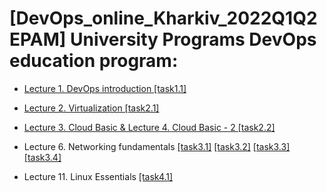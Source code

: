# [DevOps_online_Kharkiv_2022Q1Q2 EPAM] University Programs DevOps education program:

+ [Lecture 1. DevOps introduction [task1.1]](https://github.com/vyurchenko1986/DevOps_online_Kharkiv_2022Q1Q2-/tree/main/m1/task1.1)

+ [Lecture 2. Virtualization [task2.1]](https://github.com/vyurchenko1986/DevOps_online_Kharkiv_2022Q1Q2-/blob/main/m2/task2.1)

+ [Lecture 3. Cloud Basic & Lecture 4. Cloud Basic - 2 [task2.2]](https://github.com/vyurchenko1986/DevOps_online_Kharkiv_2022Q1Q2-/tree/main/m2/task2.2)

+ Lecture 6. Networking fundamentals [[task3.1]](https://github.com/vyurchenko1986/DevOps_online_Kharkiv_2022Q1Q2-/tree/main/m3/task3.1) [[task3.2]](https://github.com/vyurchenko1986/DevOps_online_Kharkiv_2022Q1Q2-/tree/main/m3/task3.2) [[task3.3]](https://github.com/vyurchenko1986/DevOps_online_Kharkiv_2022Q1Q2-/tree/main/m3/task3.3) [[task3.4]](https://github.com/vyurchenko1986/DevOps_online_Kharkiv_2022Q1Q2-/tree/main/m3/task3.4#readme)

+ Lecture 11. Linux Essentials [[task4.1]](https://github.com/vyurchenko1986/DevOps_online_Kharkiv_2022Q1Q2-/blob/main/m4/task4.1/)